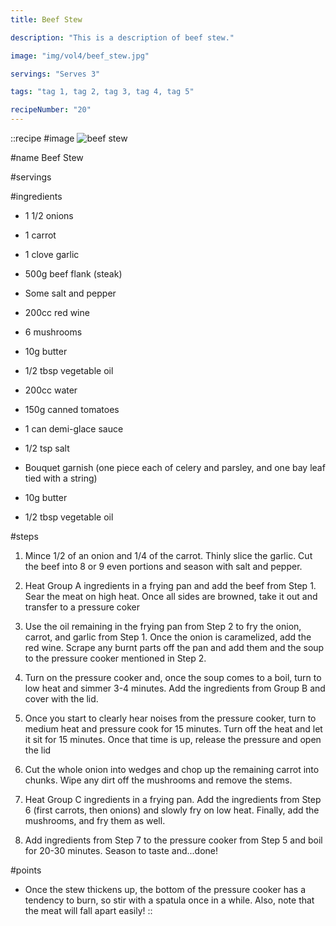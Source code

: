 ```yaml
---
title: Beef Stew

description: "This is a description of beef stew."

image: "img/vol4/beef_stew.jpg"

servings: "Serves 3"

tags: "tag 1, tag 2, tag 3, tag 4, tag 5"

recipeNumber: "20"
---
```


::recipe
#image
![beef stew](/img/vol4/beef_stew.jpg)

#name
Beef Stew

#servings

#ingredients

-   1 1/2 onions
-   1 carrot
-   1 clove garlic
-   500g beef flank (steak)
-   Some salt and pepper
-   200cc red wine
-   6 mushrooms

-   10g butter
-   1/2 tbsp vegetable oil

-   200cc water
-   150g canned tomatoes
-   1 can demi-glace sauce
-   1/2 tsp salt
-   Bouquet garnish (one piece each of celery and parsley, and one bay leaf tied with a string)

-   10g butter
-   1/2 tbsp vegetable oil

#steps

1. Mince 1/2 of an onion and 1/4 of the carrot. Thinly slice the garlic. Cut the beef into 8 or 9 even portions and season with salt and pepper.

2. Heat Group A ingredients in a frying pan and add the beef from Step 1. Sear the meat on high heat. Once all sides are browned, take it out and transfer to a pressure coker

3. Use the oil remaining in the frying pan from Step 2 to fry the onion, carrot, and garlic from Step 1. Once the onion is caramelized, add the red wine. Scrape any burnt parts off the pan and add them and the soup to the pressure cooker mentioned in Step 2.

4. Turn on the pressure cooker and, once the soup comes to a boil, turn to low heat and simmer 3-4 minutes. Add the ingredients from Group B and cover with the lid.

5. Once you start to clearly hear noises from the pressure cooker, turn to medium heat and pressure cook for 15 minutes. Turn off the heat and let it sit for 15 minutes. Once that time is up, release the pressure and open the lid

6. Cut the whole onion into wedges and chop up the remaining carrot into chunks. Wipe any dirt off the mushrooms and remove the stems.

7. Heat Group C ingredients in a frying pan. Add the ingredients from Step 6 (first carrots, then onions) and slowly fry on low heat. Finally, add the mushrooms, and fry them as well.

8. Add ingredients from Step 7 to the pressure cooker from Step 5 and boil for 20-30 minutes. Season to taste and...done!

#points

-   Once the stew thickens up, the bottom of the pressure cooker has a tendency to burn, so stir with a spatula once in a while. Also, note that the meat will fall apart easily!
    ::
